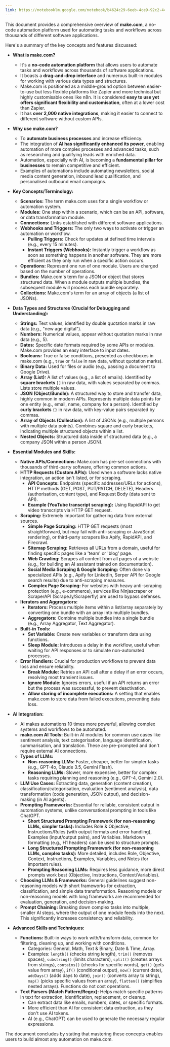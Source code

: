 ```yaml
---
link: https://notebooklm.google.com/notebook/b4624c29-6eeb-4ce9-92c2-44b1fb4d6719?original_referer=https:%2F%2Fnotebooklm.google%23&pli=1
---
```

This document provides a comprehensive overview of **make.com**, a no-code automation platform used for automating tasks and workflows across thousands of different software applications.

Here's a summary of the key concepts and features discussed:

- **What is make.com?**
    
    - It's a **no-code automation platform** that allows users to automate tasks and workflows across thousands of software applications.
    - It boasts a **drag-and-drop interface** and numerous built-in modules for working with various data types and structures.
    - Make.com is positioned as a middle-ground option between easier-to-use but less flexible platforms like Zapier and more technical but highly customisable ones like n8n. It is considered **easy to use yet offers significant flexibility and customisation**, often at a lower cost than Zapier.
    - It has **over 2,000 native integrations**, making it easier to connect to different software without custom APIs.
- **Why use make.com?**
    
    - To **automate business processes** and increase efficiency.
    - The integration of **AI has significantly enhanced its power**, enabling automation of more complex processes and advanced tasks, such as researching and qualifying leads with enriched data.
    - Automation, especially with AI, is becoming a **fundamental pillar for businesses** to remain competitive and efficient.
    - Examples of automations include automating newsletters, social media content generation, inbound lead qualification, and personalised outbound email campaigns.
- **Key Concepts/Terminology:**
    
    - **Scenarios:** The term make.com uses for a single workflow or automation system.
    - **Modules:** One step within a scenario, which can be an API, software, or data transformation module.
    - **Connections:** Links established with different software applications.
    - **Webhooks and Triggers:** The only two ways to activate or trigger an automation or workflow.
        - **Pulling Triggers:** Check for updates at defined time intervals (e.g., every 15 minutes).
        - **Instant Triggers (Webhooks):** Instantly trigger a workflow as soon as something happens in another software. They are more efficient as they only run when a specific action occurs.
    - **Operations:** Represent one run of one module. Users are charged based on the number of operations.
    - **Bundles:** Make.com's term for a JSON or object that stores structured data. When a module outputs multiple bundles, the subsequent module will process each bundle separately.
    - **Collections:** Make.com's term for an array of objects (a list of JSONs).
- **Data Types and Structures (Crucial for Debugging and Understanding):**
    
    - **Strings:** Text values, identified by double quotation marks in raw data (e.g., "new age digital").
    - **Numbers:** Numerical values, appear without quotation marks in raw data (e.g., 5).
    - **Dates:** Specific date formats required by some APIs or modules. Make.com provides an easy interface to input dates.
    - **Booleans:** True or false conditions, presented as checkboxes in make.com (e.g., `true` or `false` in raw data, without quotation marks).
    - **Binary Data:** Used for files or audio (e.g., passing a document to Google Drive).
    - **Array (List):** A list of values (e.g., a list of emails). Identified by **square brackets** `[]` in raw data, with values separated by commas. Lists store multiple values.
    - **JSON (Object/Bundle):** A structured way to store and transfer data, highly common in modern APIs. Represents multiple data points for one entity (e.g., email, name, company for a person). Identified by **curly brackets** `{}` in raw data, with key-value pairs separated by commas.
    - **Array of Objects (Collection):** A list of JSONs (e.g., multiple persons with multiple data points). Combines square and curly brackets, indicating multiple structured objects within a list.
    - **Nested Objects:** Structured data inside of structured data (e.g., a company JSON within a person JSON).
- **Essential Modules and Skills:**
    
    - **Native APIs/Connections:** Make.com has pre-set connections with thousands of third-party software, offering common actions.
    - **HTTP Requests (Custom APIs):** Used when a software lacks native integration, an action isn't listed, or for scraping.
        - **API Concepts:** Endpoints (specific addresses/URLs for actions), HTTP methods (GET, POST, PUT/PATCH, DELETE), Headers (authorisation, content type), and Request Body (data sent to API).
        - **Example (YouTube transcript scraping):** Using RapidAPI to get video transcripts via HTTP GET request.
    - **Scraping:** Extremely important for gathering data from external sources.
        - **Simple Page Scraping:** HTTP GET requests (most straightforward, but may fail with anti-scraping or JavaScript rendering), or third-party scrapers like Apify, RapidAPI, and Firecrawl.
        - **Sitemap Scraping:** Retrieves all URLs from a domain, useful for finding specific pages like a 'team' or 'blog' page.
        - **Web Crawling:** Scrapes all content from all pages of a website (e.g., for building an AI assistant trained on documentation).
        - **Social Media Scraping & Google Scraping:** Often done via specialized APIs (e.g., Apify for LinkedIn, Serper API for Google search results) due to anti-scraping measures.
        - **Complex Page Scraping:** For websites with heavy anti-scraping protection (e.g., e-commerce), services like Ninjascraper or ScraperAPI (Scrape.ly/Scraperfly) are used to bypass defenses.
    - **Iterators and Aggregators:**
        - **Iterators:** Process multiple items within a list/array separately by converting one bundle with an array into multiple bundles.
        - **Aggregators:** Combine multiple bundles into a single bundle (e.g., Array Aggregator, Text Aggregator).
    - **Built-in Tools:**
        - **Set Variable:** Create new variables or transform data using functions.
        - **Sleep Module:** Introduces a delay in the workflow, useful when waiting for API responses or to simulate non-automated processes.
    - **Error Handlers:** Crucial for production workflows to prevent data loss and ensure reliability.
        - **Break Module:** Retries an API call after a delay if an error occurs, resolving most transient issues.
        - **Ignore Module:** Ignores errors, useful if an API returns an error but the process was successful, to prevent deactivation.
        - **Allow storing of incomplete executions:** A setting that enables make.com to store data from failed executions, preventing data loss.
- **AI Integration:**
    
    - AI makes automations 10 times more powerful, allowing complex systems and workflows to be automated.
    - **make.com AI Tools:** Built-in AI modules for common use cases like sentiment analysis, text categorisation, language identification, summarisation, and translation. These are pre-prompted and don't require external AI connections.
    - **Types of LLMs:**
        - **Non-reasoning LLMs:** Faster, cheaper, better for simpler tasks (e.g., GPT-4o, Claude 3.5, Gemini Flash).
        - **Reasoning LLMs:** Slower, more expensive, better for complex tasks requiring planning and reasoning (e.g., GPT-4, Gemini 2.0).
    - **LLM Use Cases:** Extracting data, generation (content creation), classification/categorisation, evaluation (sentiment analysis), data transformation (code generation, JSON output), and decision-making (in AI agents).
    - **Prompting Frameworks:** Essential for reliable, consistent output in automation systems, unlike conversational prompting in tools like ChatGPT.
        - **Short Structured Prompting Framework (for non-reasoning LLMs, simpler tasks):** Includes Role & Objective, Instructions/Rules (with output formats and error handling), Examples (input/output pairs), and Variables. Markdown formatting (e.g., H1 headers) can be used to structure prompts.
        - **Long Structured Prompting Framework (for non-reasoning LLMs, complex tasks):** More detailed, includes Role, Objective, Context, Instructions, Examples, Variables, and Notes (for important rules).
        - **Prompting Reasoning LLMs:** Requires less guidance, more direct prompts work best (Objective, Instructions, Context/Variables).
    - **Choosing LLMs & Frameworks:** General guidelines suggest non-reasoning models with short frameworks for extraction, classification, and simple data transformation. Reasoning models or non-reasoning models with long frameworks are recommended for evaluation, generation, and decision-making.
    - **Prompt Chaining:** Breaking down complex tasks into multiple, smaller AI steps, where the output of one module feeds into the next. This significantly increases consistency and reliability.
- **Advanced Skills and Techniques:**
    
    - **Functions:** Built-in ways to work with/transform data, common for filtering, cleaning up, and working with conditions.
        - Categories: General, Math, Text & Binary, Date & Time, Array.
        - Examples: `length()` (checks string length), `trim()` (removes spaces), `substring()` (limits characters), `split()` (creates arrays from strings), `contains()` (checks for specific words), `get()` (gets value from array), `if()` (conditional output), `now()` (current date), `addDays()` (adds days to date), `join()` (converts array to string), `map()` (picks specific values from an array), `flatten()` (simplifies nested arrays). Functions do not cost operations.
    - **Text Parsers (Match Pattern/Regex):** Helps match specific patterns in text for extraction, identification, replacement, or cleanup.
        - Can extract data like emails, numbers, dates, or specific formats.
        - More efficient than AI for consistent data extraction, as they don't use AI tokens.
        - AI (e.g., ChatGPT) can be used to generate the necessary regular expressions.

The document concludes by stating that mastering these concepts enables users to build almost any automation on make.com.